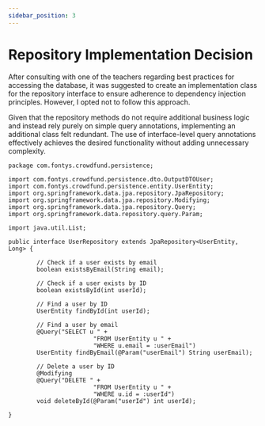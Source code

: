 ```yaml
---
sidebar_position: 3
---
```



# Repository Implementation Decision

After consulting with one of the teachers regarding best practices for accessing the database, it was suggested to create an implementation class for the repository interface to ensure adherence to dependency injection principles. However, I opted not to follow this approach.

Given that the repository methods do not require additional business logic and instead rely purely on simple query annotations, implementing an additional class felt redundant. The use of interface-level query annotations effectively achieves the desired functionality without adding unnecessary complexity.

```java, title="com/fontys/crowdfund/persistence/UserRepository.java"
package com.fontys.crowdfund.persistence;

import com.fontys.crowdfund.persistence.dto.OutputDTOUser;
import com.fontys.crowdfund.persistence.entity.UserEntity;
import org.springframework.data.jpa.repository.JpaRepository;
import org.springframework.data.jpa.repository.Modifying;
import org.springframework.data.jpa.repository.Query;
import org.springframework.data.repository.query.Param;

import java.util.List;

public interface UserRepository extends JpaRepository<UserEntity, Long> {

        // Check if a user exists by email
        boolean existsByEmail(String email);

        // Check if a user exists by ID
        boolean existsById(int userId);

        // Find a user by ID
        UserEntity findById(int userId);

        // Find a user by email
        @Query("SELECT u " +
                        "FROM UserEntity u " +
                        "WHERE u.email = :userEmail")
        UserEntity findByEmail(@Param("userEmail") String userEmail);

        // Delete a user by ID
        @Modifying
        @Query("DELETE " +
                        "FROM UserEntity u " +
                        "WHERE u.id = :userId")
        void deleteById(@Param("userId") int userId);

}

```
